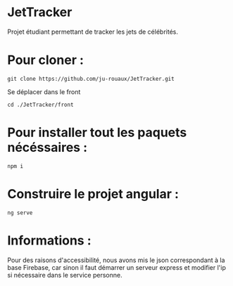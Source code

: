 # JetTracker

Projet étudiant permettant de tracker les jets de célébrités.



# Pour cloner :

```
git clone https://github.com/ju-rouaux/JetTracker.git
```


Se déplacer dans le front

```
cd ./JetTracker/front
```

# Pour installer tout les paquets nécéssaires :

```
npm i
```


# Construire le projet angular :


```
ng serve
```


# Informations :

Pour des raisons d'accessibilité, nous avons mis le json correspondant à la base Firebase, car sinon il faut démarrer un serveur express et modifier l'ip si nécessaire dans le service personne.

